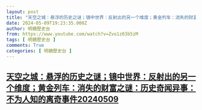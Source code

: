 ```yaml
---
layout: post
title: "天空之城：悬浮的历史之谜；镜中世界：反射出的另一个维度；黄金列车：消失的财富之谜：历史奇闻异事：不为人知的离奇事件20240509"
date: 2024-05-09T19:23:35.000Z
author: 明鏡歷史台
from: https://www.youtube.com/watch?v=Zvo1z03b5zM
tags: [ 明鏡歷史台 ]
comments: True
categories: [ 明鏡歷史台 ]
---
```

<!--1715282615000-->
[天空之城：悬浮的历史之谜；镜中世界：反射出的另一个维度；黄金列车：消失的财富之谜：历史奇闻异事：不为人知的离奇事件20240509](https://www.youtube.com/watch?v=Zvo1z03b5zM)
------

<div>

</div>
